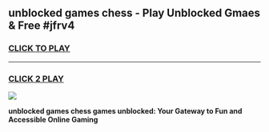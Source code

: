 
## unblocked games chess - Play Unblocked Gmaes & Free #jfrv4
<h3>
<a href="https://news.freeplayer.one?title=unblocked_games_chess&ref=03M">CLICK TO PLAY</a></h3>
<hr>

<h3>
<a href="https://news.freeplayer.one?title=unblocked_games_chess&ref=03M">CLICK 2 PLAY</a>
  
</h3>

<a href="https://news.freeplayer.one?title=unblocked_games_chess&ref=03M"><img src="https://clearcache.store/games.png"></a>


**unblocked games chess games unblocked: Your Gateway to Fun and Accessible Online Gaming**
